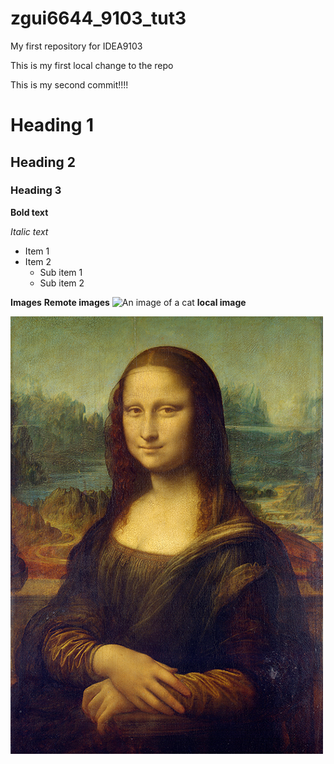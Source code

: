 # zgui6644_9103_tut3
My first repository for IDEA9103

This is my first local change to the repo

This is my second commit!!!!

# Heading 1
## Heading 2
### Heading 3

**Bold text**

*Italic text*

- Item 1
- Item 2
    - Sub item 1
    - Sub item 2

**Images**
**Remote images**
![An image of a cat](http://placekitten.com/200/300.jpg)
**local image**

![The monalisa](readmeImages/Mona_Lisa_by_Leonardo_da_Vinci_500_x_700.jpg)